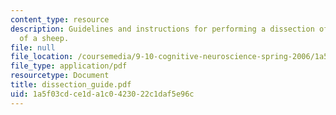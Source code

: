```yaml
---
content_type: resource
description: Guidelines and instructions for performing a dissection of the brain
  of a sheep.
file: null
file_location: /coursemedia/9-10-cognitive-neuroscience-spring-2006/1a5f03cdce1da1c0423022c1daf5e96c_dissection_guide.pdf
file_type: application/pdf
resourcetype: Document
title: dissection_guide.pdf
uid: 1a5f03cd-ce1d-a1c0-4230-22c1daf5e96c
---
```

